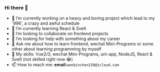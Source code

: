 ### Hi there 👋

- 🔭 I’m currently working on a heavy and boring project which lead to my '996', a crazy and awful schedule
- 🌱 I’m currently learning React & Svelt
- 👯 I’m looking to collaborate on frontend projects
- 🤔 I’m looking for help with something about my career
- 💬 Ask me about how to learn frontend, wechat Mini-Programs or some other about learning programming by myself
- :bug: My skills: Vue2/3, wechat Mini-Programs, uni-app, NodeJS, React & Svelt (not skilled right now :joy:)
- 📫 How to reach me: **email**:`wenbinchen150@icloud.com`


